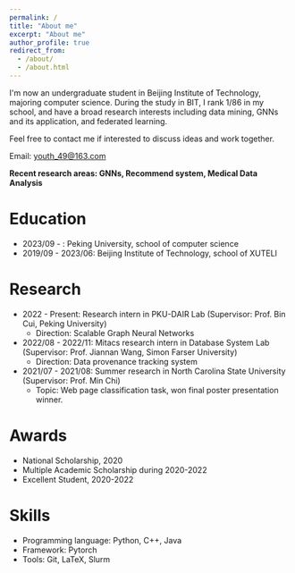 ```yaml
---
permalink: /
title: "About me"
excerpt: "About me"
author_profile: true
redirect_from: 
  - /about/
  - /about.html
---
```




I'm now an undergraduate student in Beijing Institute of Technology, majoring computer science. During the study in BIT, I rank 1/86 in my school, and have a broad research interests including data mining, GNNs and its application, and federated learning.

Feel free to contact me if interested to discuss ideas and work together.



Email: youth_49@163.com



**Recent research areas: GNNs, Recommend system, Medical Data Analysis**



Education
======
- 2023/09 - : Peking University, school of computer science
- 2019/09 - 2023/06: Beijing Institute of Technology, school of XUTELI



# Research

- 2022 - Present: Research intern in PKU-DAIR Lab (Supervisor: Prof. Bin Cui, Peking University)
  - Direction: Scalable Graph Neural Networks
- 2022/08 - 2022/11: Mitacs research intern in Database System Lab (Supervisor: Prof. Jiannan Wang, Simon Farser University)
  - Direction: Data provenance tracking system
- 2021/07 - 2021/08: Summer research in North Carolina State University (Supervisor: Prof. Min Chi)
  - Topic: Web page classification task, won final poster presentation winner.



# Awards

- National Scholarship, 2020
- Multiple Academic Scholarship during 2020-2022
- Excellent Student, 2020-2022



# Skills

- Programming language: Python, C++, Java
- Framework: Pytorch
- Tools: Git, LaTeX, Slurm
